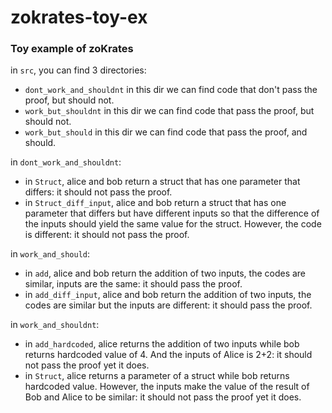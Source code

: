 # zokrates-toy-ex
### Toy example of zoKrates

in ``src``, you can find 3 directories: 
- ```dont_work_and_shouldnt``` in this dir we can find code that don't pass the proof, but should not.
- ```work_but_shouldnt``` in this dir we can find code that pass the proof, but should not.
- ```work_but_should``` in this dir we can find code that pass the proof, and should.

in ```dont_work_and_shouldnt```:
- in ```Struct```, alice and bob return a struct that has one parameter that differs: it should not pass the proof. 
- in ```Struct_diff_input```, alice and bob return a struct that has one parameter that differs but have different inputs so that the difference of the inputs should yield the same value for the struct. However, the code is different: it should not pass the proof. 

in ```work_and_should```:
- in ``add``, alice and bob return the addition of two inputs, the codes are similar, inputs are the same: it should pass the proof.
- in ``add_diff_input``, alice and bob return the addition of two inputs, the codes are similar but the inputs are different: it should pass the proof.

in ```work_and_shouldnt```:
- in ``add_hardcoded``, alice returns the addition of two inputs while bob returns hardcoded value of 4. And the inputs of Alice is 2+2: it should not pass the proof yet it does.
- in ``Struct``, alice returns a parameter of a struct while bob returns hardcoded value. However, the inputs make the value of the result of Bob and Alice to be similar: it should not pass the proof yet it does.
